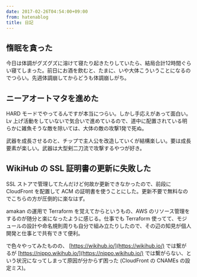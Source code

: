 ```yaml
---
date: 2017-02-26T04:54:00+09:00
from: hatenablog
title: 日記
---
```

## 惰眠を貪った

今日は体調がグズグズに溶けて寝たり起きたりしていたら、結局合計12時間ぐらい寝てしまった。前日にお酒を飲むと、たまに、いや大体こういうことになるのでつらい。先週体調崩してからどうも体調崩しがち。

## ニーアオートマタを進めた

HARD モードでやってるんですが本当につらい。しかし手応えがあって面白い。Lv 上げ活動をしていないで気合いで進めているので、道中に配置されている明らかに雑魚そうな敵を除いては、大体の敵の攻撃1発で死ぬ。

武器を成長させるのと、チップで主人公を改造していくが結構楽しい。要は成長要素が楽しい。武器は大型剣二刀流で攻撃するやつが好き。

## WikiHub の SSL 証明書の更新に失敗した

SSL ストアで管理してたんだけど何故か更新できなかったので、前段に CloudFront を配置して ACM の証明書を使うことにした。更新不要で無料なのでこちらの方が圧倒的に楽なはず。

amakan の運用で Terraform を覚えてからというもの、AWS のリソース管理をするのが随分と楽になったように感じる。仕事でも Terraform 使ってて、モジュールの設計や命名規則周りも自分で組み立たりしたので、その辺の知見が個人開発と仕事とで共有できて便利。

で色々やってみたものの、 [https://wikihub.io/](https://wikihub.io/) では繋がるが [https://nippo.wikihub.io/](https://nippo.wikihub.io/) では繋がらない、という状況になってしまって原因が分からず困った (CloudFront の CNAMEs の設定ミス)。

